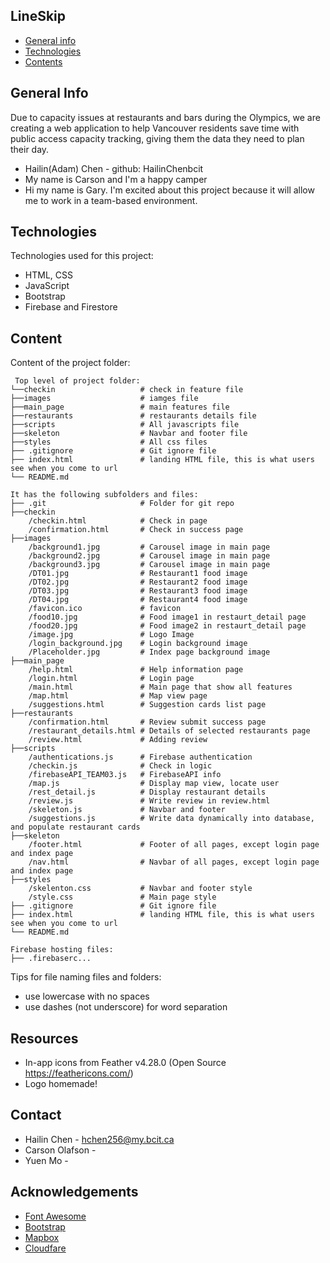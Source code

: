 ## LineSkip

* [General info](#general-info)
* [Technologies](#technologies)
* [Contents](#content)

## General Info
Due to capacity issues at restaurants and bars during the Olympics, we are creating a web application to help Vancouver residents save time with public access capacity tracking, giving them the data they need to plan their day.

* Hailin(Adam) Chen - github: HailinChenbcit
* My name is Carson and I'm a happy camper
* Hi my name is Gary. I'm excited about this project because it will allow me to work in a team-based environment.
	
## Technologies
Technologies used for this project:
* HTML, CSS
* JavaScript
* Bootstrap 
* Firebase and Firestore 
	
## Content
Content of the project folder:

```
 Top level of project folder: 
└──checkin                   # check in feature file
├──images                    # iamges file
├──main_page                 # main features file
├──restaurants               # restaurants details file
├──scripts                   # All javascripts file
├──skeleton                  # Navbar and footer file
├──styles                    # All css files
├── .gitignore               # Git ignore file
├── index.html               # landing HTML file, this is what users see when you come to url
└── README.md

It has the following subfolders and files:
├── .git                     # Folder for git repo
├──checkin
    /checkin.html            # Check in page
    /confirmation.html       # Check in success page
├──images
    /background1.jpg         # Carousel image in main page
    /background2.jpg         # Carousel image in main page
    /background3.jpg         # Carousel image in main page
    /DT01.jpg                # Restaurant1 food image
    /DT02.jpg                # Restaurant2 food image
    /DT03.jpg                # Restaurant3 food image
    /DT04.jpg                # Restaurant4 food image
    /favicon.ico             # favicon
    /food10.jpg              # Food image1 in restaurt_detail page
    /food20.jpg              # Food image2 in restaurt_detail page
    /image.jpg               # Logo Image
    /login_background.jpg    # Login background image
    /Placeholder.jpg         # Index page background image
├──main_page
    /help.html               # Help information page
    /login.html              # Login page
    /main.html               # Main page that show all features
    /map.html                # Map view page
    /suggestions.html        # Suggestion cards list page
├──restaurants
    /confirmation.html       # Review submit success page
    /restaurant_details.html # Details of selected restaurants page
    /review.html             # Adding review
├──scripts
    /authentications.js      # Firebase authentication
    /checkin.js              # Check in logic
    /firebaseAPI_TEAM03.js   # FirebaseAPI info
    /map.js                  # Display map view, locate user
    /rest_detail.js          # Display restaurant details
    /review.js               # Write review in review.html
    /skeleton.js             # Navbar and footer
    /suggestions.js          # Write data dynamically into database, and populate restaurant cards
├──skeleton
    /footer.html             # Footer of all pages, except login page and index page
    /nav.html                # Navbar of all pages, except login page and index page
├──styles
    /skelenton.css           # Navbar and footer style
    /style.css               # Main page style
├── .gitignore               # Git ignore file
├── index.html               # landing HTML file, this is what users see when you come to url
└── README.md

Firebase hosting files: 
├── .firebaserc...

```

Tips for file naming files and folders:
* use lowercase with no spaces
* use dashes (not underscore) for word separation

## Resources
- In-app icons from Feather v4.28.0 (Open Source https://feathericons.com/)
- Logo homemade!

## Contact 
* Hailin Chen - hchen256@my.bcit.ca 
* Carson Olafson - 
* Yuen Mo - 

## Acknowledgements 
* <a href="https://fontawesome.com/">Font Awesome</a>
* <a href="https://getbootstrap.com/">Bootstrap</a>
* <a href="https://mapbox.com/">Mapbox</a>
* <a href="https://cdnjs.com/libraries/Chart.js">Cloudfare</a>
